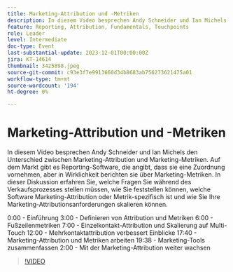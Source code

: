 ```yaml
---
title: Marketing-Attribution und -Metriken
description: In diesem Video besprechen Andy Schneider und Ian Michels den Unterschied zwischen Marketing-Attribution und Marketing-Metriken. Auf dem Markt gibt es Reporting-Software, die angibt, dass sie eine Zuordnung vornehmen, aber in Wirklichkeit berichten sie über Marketing-Metriken. In dieser Diskussion erfahren Sie, welche Fragen Sie während des Verkaufsprozesses stellen müssen, wie Sie feststellen können, welche Software Marketing-Attribution oder Metrik-spezifisch ist und wie Sie Ihre Marketing-Attributionsanforderungen skalieren können.
feature: Reporting, Attribution, Fundamentals, Touchpoints
role: Leader
level: Intermediate
doc-type: Event
last-substantial-update: 2023-12-01T00:00:00Z
jira: KT-14614
thumbnail: 3425898.jpeg
source-git-commit: c93e3f7e9913660d34b8683ab756273621475a01
workflow-type: tm+mt
source-wordcount: '194'
ht-degree: 0%

---
```



# Marketing-Attribution und -Metriken

In diesem Video besprechen Andy Schneider und Ian Michels den Unterschied zwischen Marketing-Attribution und Marketing-Metriken. Auf dem Markt gibt es Reporting-Software, die angibt, dass sie eine Zuordnung vornehmen, aber in Wirklichkeit berichten sie über Marketing-Metriken. In dieser Diskussion erfahren Sie, welche Fragen Sie während des Verkaufsprozesses stellen müssen, wie Sie feststellen können, welche Software Marketing-Attribution oder Metrik-spezifisch ist und wie Sie Ihre Marketing-Attributionsanforderungen skalieren können.

0:00 - Einführung 3:00 - Definieren von Attribution und Metriken 6:00 - Fußzeilenmetriken 7:00 - Einzelkontakt-Attribution und Skalierung auf Multi-Touch 12:00 - Mehrkontaktattribution verbessert Einblicke 17:40 - Marketing-Attribution und Metriken arbeiten 19:38 - Marketing-Tools zusammenfassen 2:00 - Mit der Marketing-Attribution weiter wachsen

>[!VIDEO](https://video.tv.adobe.com/v/3425898/?learn=on)